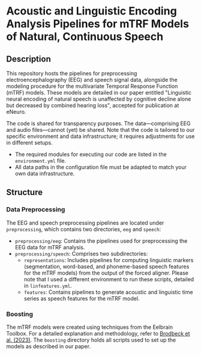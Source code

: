 # Acoustic and Linguistic Encoding Analysis Pipelines for mTRF Models of Natural, Continuous Speech

## Description

This repository hosts the pipelines for preprocessing electroencephalography (EEG) and speech signal data, alongside the modeling procedure for the multivariate Temporal Response Function (mTRF) models. These models are detailed in our paper entitled "Linguistic neural encoding of natural speech is unaffected by cognitive decline alone but decreased by combined hearing loss", accepted for publication at eNeuro.

The code is shared for transparency purposes. The data—comprising EEG and audio files—cannot (yet) be shared. Note that the code is tailored to our specific environment and data infrastructure; it requires adjustments for use in different setups.

* The required modules for executing our code are listed in the `environment.yml` file.
* All data paths in the configuration file must be adapted to match your own data infrastructure.

## Structure

### Data Preprocessing
The EEG and speech preprocessing pipelines are located under `preprocessing`, which contains two directories, `eeg` and `speech`:

* `preprocessing/eeg`: Contains the pipelines used for preprocessing the EEG data for mTRF analysis.
* `preprocessing/speech`: Comprises two subdirectories:
    * `representations`: Includes pipelines for computing linguistic markers (segmentation, word-based, and phoneme-based speech features for the mTRF models) from the output of the forced aligner. Please note that I used a different environment to run these scripts, detailed in `linfeatures.yml`.
    * `features`: Contains pipelines to generate acoustic and linguistic time series as speech features for the mTRF model.

### Boosting

The mTRF models were created using techniques from the Eelbrain Toolbox. For a detailed explanation and methodology, refer to [Brodbeck et al. (2023)](https://doi.org/10.7554/eLife.85012). The `boosting` directory holds all scripts used to set up the models as described in our paper.

